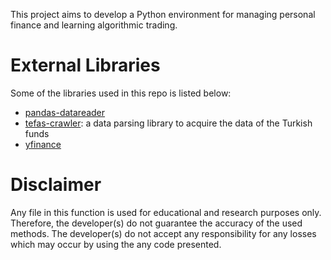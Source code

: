 This project aims to develop a Python environment for managing personal finance and learning algorithmic trading. 

# External Libraries
Some of the libraries used in this repo is listed below: 
- [pandas-datareader](https://pandas-datareader.readthedocs.io/en/latest/index.html)
- [tefas-crawler](https://github.com/burakyilmaz321/tefas-crawler?tab=readme-ov-file): a data parsing library to acquire the data of the Turkish funds
- [yfinance](https://yfinance-python.org/index.html)


# Disclaimer
 
Any file in this function is used for educational and research purposes only. Therefore, the developer(s) do not guarantee the accuracy of the used methods. The developer(s) do not accept any responsibility for any losses which may occur by using the any code presented.

